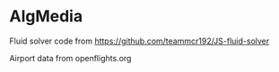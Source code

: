 # AlgMedia

Fluid solver code from https://github.com/teammcr192/JS-fluid-solver

Airport data from openflights.org